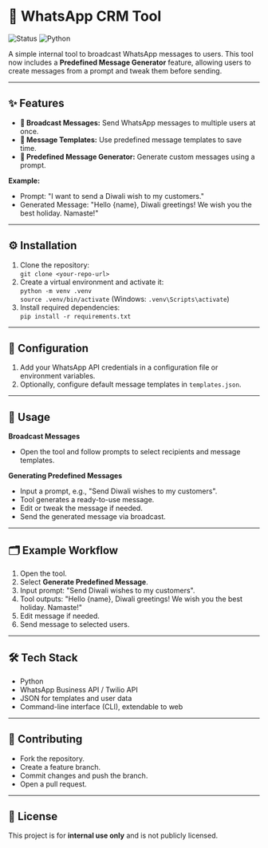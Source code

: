 # 📱 WhatsApp CRM Tool

![Status](https://img.shields.io/badge/status-active-success) ![Python](https://img.shields.io/badge/python-3.10-blue)  

A simple internal tool to broadcast WhatsApp messages to users. This tool now includes a **Predefined Message Generator** feature, allowing users to create messages from a prompt and tweak them before sending.

---

## ✨ Features

- **📢 Broadcast Messages:** Send WhatsApp messages to multiple users at once.  
- **📝 Message Templates:** Use predefined message templates to save time.  
- **🤖 Predefined Message Generator:** Generate custom messages using a prompt.  

**Example:**  
- Prompt: "I want to send a Diwali wish to my customers."  
- Generated Message: "Hello {name}, Diwali greetings! We wish you the best holiday. Namaste!"

---

## ⚙️ Installation

1. Clone the repository:  
   `git clone <your-repo-url>`  
2. Create a virtual environment and activate it:  
   `python -m venv .venv`  
   `source .venv/bin/activate` (Windows: `.venv\Scripts\activate`)  
3. Install required dependencies:  
   `pip install -r requirements.txt`

---

## 🔧 Configuration

1. Add your WhatsApp API credentials in a configuration file or environment variables.  
2. Optionally, configure default message templates in `templates.json`.

---

## 🚀 Usage

**Broadcast Messages**  
- Open the tool and follow prompts to select recipients and message templates.  

**Generating Predefined Messages**  
- Input a prompt, e.g., "Send Diwali wishes to my customers".  
- Tool generates a ready-to-use message.  
- Edit or tweak the message if needed.  
- Send the generated message via broadcast.

---

## 🗂 Example Workflow

1. Open the tool.  
2. Select **Generate Predefined Message**.  
3. Input prompt: "Send Diwali wishes to my customers".  
4. Tool outputs: "Hello {name}, Diwali greetings! We wish you the best holiday. Namaste!"  
5. Edit message if needed.  
6. Send message to selected users.

---

## 🛠 Tech Stack

- Python  
- WhatsApp Business API / Twilio API  
- JSON for templates and user data  
- Command-line interface (CLI), extendable to web

---

## 🤝 Contributing

- Fork the repository.  
- Create a feature branch.  
- Commit changes and push the branch.  
- Open a pull request.

---

## 📄 License

This project is for **internal use only** and is not publicly licensed.
